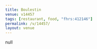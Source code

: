 ```yaml
---
title: Boulestin
venue: v14457
tags: [restaurant, food, "fhrs:412146"]
permalink: /v/14457/
layout: venue
---
```

null